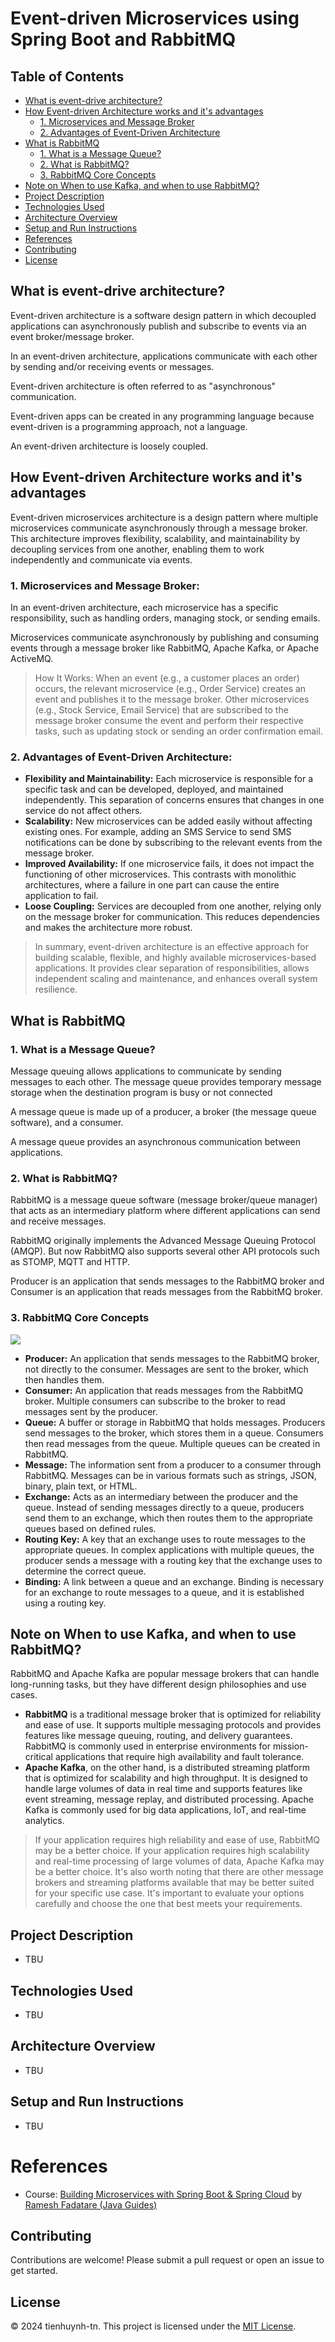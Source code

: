 # Event-driven Microservices using Spring Boot and RabbitMQ

## Table of Contents
- [What is event-drive architecture?](#)
- [How Event-driven Architecture works and it's advantages](#)
  - [1. Microservices and Message Broker](#)
  - [2. Advantages of Event-Driven Architecture](#)
- [What is RabbitMQ](#)
  - [1. What is a Message Queue?](#)
  - [2. What is RabbitMQ?](#)
  - [3. RabbitMQ Core Concepts](#)
- [Note on When to use Kafka, and when to use RabbitMQ?](#)
- [Project Description](#)
- [Technologies Used](#technologies-used)
- [Architecture Overview](#architecture-overview)
- [Setup and Run Instructions](#setup-and-run-instructions)
- [References](#references)
- [Contributing](#contributing)
- [License](#license)

## What is event-drive architecture?
Event-driven architecture is a software design pattern in which decoupled applications can asynchronously publish and 
subscribe to events via an event broker/message broker.

In an event-driven architecture, applications communicate with each other by sending and/or receiving events or messages.

Event-driven architecture is often referred to as "asynchronous" communication.

Event-driven apps can be created in any programming language because event-driven is a programming approach, not a language.

An event-driven architecture is loosely coupled.

## How Event-driven Architecture works and it's advantages
Event-driven microservices architecture is a design pattern where multiple microservices communicate asynchronously 
through a message broker. This architecture improves flexibility, scalability, and maintainability by decoupling 
services from one another, enabling them to work independently and communicate via events.

### 1. Microservices and Message Broker:

In an event-driven architecture, each microservice has a specific responsibility, such as handling orders, 
managing stock, or sending emails.

Microservices communicate asynchronously by publishing and consuming events through a message broker like RabbitMQ, 
Apache Kafka, or Apache ActiveMQ.

> How It Works: When an event (e.g., a customer places an order) occurs, the relevant microservice (e.g., Order Service) creates an event 
and publishes it to the message broker. Other microservices (e.g., Stock Service, Email Service) that are subscribed to 
the message broker consume the event and perform their respective tasks, such as updating stock or sending an order confirmation email.

### 2. Advantages of Event-Driven Architecture:

- **Flexibility and Maintainability:** Each microservice is responsible for a specific task and can be developed, 
deployed, and maintained independently. This separation of concerns ensures that changes in one service do not affect others.
- **Scalability:** New microservices can be added easily without affecting existing ones. For example, adding an 
SMS Service to send SMS notifications can be done by subscribing to the relevant events from the message broker.
- **Improved Availability:** If one microservice fails, it does not impact the functioning of other microservices. 
This contrasts with monolithic architectures, where a failure in one part can cause the entire application to fail.
- **Loose Coupling:** Services are decoupled from one another, relying only on the message broker for communication. 
This reduces dependencies and makes the architecture more robust.

> In summary, event-driven architecture is an effective approach for building scalable, flexible, and highly available 
microservices-based applications. It provides clear separation of responsibilities, allows independent scaling and maintenance, 
and enhances overall system resilience.

## What is RabbitMQ
### 1. What is a Message Queue?
Message queuing allows applications to communicate by sending messages to each other. The message queue provides temporary
message storage when the destination program is busy or not connected

A message queue is made up of a producer, a broker (the message queue software), and a consumer.

A message queue provides an asynchronous communication between applications.

### 2. What is RabbitMQ?
RabbitMQ is a message queue software (message broker/queue manager) that acts as an intermediary platform where different 
applications can send and receive messages.

RabbitMQ originally implements the Advanced Message Queuing Protocol (AMQP). But now RabbitMQ also supports several other 
API protocols such as STOMP, MQTT and HTTP.

Producer is an application that sends messages to the RabbitMQ broker and Consumer is an application that reads messages 
from the RabbitMQ broker.

### 3. RabbitMQ Core Concepts
![](https://www.cloudamqp.com/img/blog/exchanges-bidings-routing-keys.png)
- **Producer:** An application that sends messages to the RabbitMQ broker, not directly to the consumer. Messages are sent to the broker, which then handles them. 
- **Consumer:** An application that reads messages from the RabbitMQ broker. Multiple consumers can subscribe to the broker to read messages sent by the producer.
- **Queue:** A buffer or storage in RabbitMQ that holds messages. Producers send messages to the broker, which stores them in a queue. Consumers then read messages from the queue. Multiple queues can be created in RabbitMQ. 
- **Message:** The information sent from a producer to a consumer through RabbitMQ. Messages can be in various formats such as strings, JSON, binary, plain text, or HTML. 
- **Exchange:** Acts as an intermediary between the producer and the queue. Instead of sending messages directly to a queue, producers send them to an exchange, which then routes them to the appropriate queues based on defined rules. 
- **Routing Key:** A key that an exchange uses to route messages to the appropriate queues. In complex applications with multiple queues, the producer sends a message with a routing key that the exchange uses to determine the correct queue. 
- **Binding:** A link between a queue and an exchange. Binding is necessary for an exchange to route messages to a queue, and it is established using a routing key.

## Note on When to use Kafka, and when to use RabbitMQ?
RabbitMQ and Apache Kafka are popular message brokers that can handle long-running tasks, but they have different design philosophies and use cases.
- **RabbitMQ** is a traditional message broker that is optimized for reliability and ease of use. It supports multiple messaging 
protocols and provides features like message queuing, routing, and delivery guarantees. RabbitMQ is commonly used in 
enterprise environments for mission-critical applications that require high availability and fault tolerance.
- **Apache Kafka**, on the other hand, is a distributed streaming platform that is optimized for scalability and high throughput. 
It is designed to handle large volumes of data in real time and supports features like event streaming, message replay, 
and distributed processing. Apache Kafka is commonly used for big data applications, IoT, and real-time analytics.
> If your application requires high reliability and ease of use, RabbitMQ may be a better choice. If your application 
> requires high scalability and real-time processing of large volumes of data, Apache Kafka may be a better choice. 
> It's also worth noting that there are other message brokers and streaming platforms available that may be better 
> suited for your specific use case. It's important to evaluate your options carefully and choose the one that best meets your requirements.

## Project Description
- TBU

## Technologies Used
- TBU

## Architecture Overview
- TBU

## Setup and Run Instructions
- TBU

# References
- Course: [Building Microservices with Spring Boot & Spring Cloud](https://www.udemy.com/course/building-microservices-with-spring-boot-and-spring-cloud/) by [Ramesh Fadatare (Java Guides)](https://www.udemy.com/user/ramesh-fadatare/)

## Contributing
Contributions are welcome! Please submit a pull request or open an issue to get started.

## License

&copy; 2024 tienhuynh-tn. This project is licensed under the [MIT License](https://github.com/tienhuynh-tn/event-driven-microservices-using-spring-boot-and-kafka-and-rabbitmq/blob/main/LICENSE).
